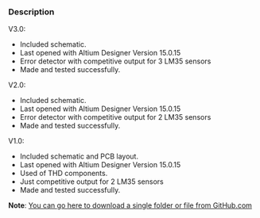 ### Description

V3.0:
- Included schematic.
- Last opened with Altium Designer Version 15.0.15
- Error detector with competitive output for 3 LM35 sensors
- Made and tested successfully.

V2.0:
- Included schematic.
- Last opened with Altium Designer Version 15.0.15
- Error detector with competitive output for 2 LM35 sensors
- Made and tested successfully.

V1.0:
- Included schematic and PCB layout.
- Last opened with Altium Designer Version 15.0.15
- Used of THD components.
- Just competitive output for 2 LM35 sensors
- Made and tested successfully.


**Note**: [You can go here to download a single folder or file from GitHub.com](https://minhaskamal.github.io/DownGit/#/home)
